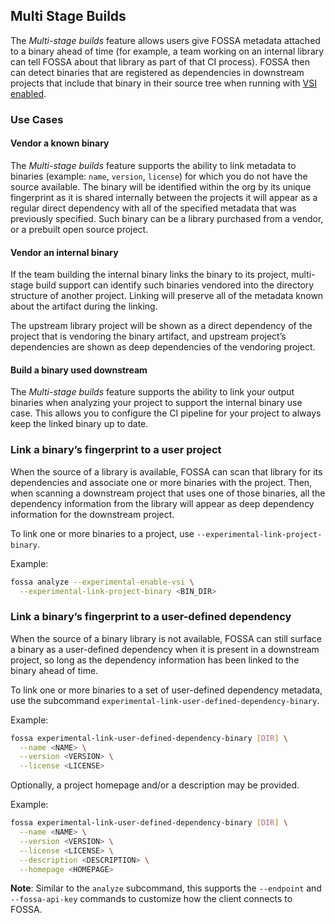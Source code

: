 ## Multi Stage Builds

The _Multi-stage builds_ feature allows users give FOSSA metadata attached to a binary ahead of time (for example, a team working on an internal library can tell FOSSA about that library as part of that CI process).
FOSSA then can detect binaries that are registered as dependencies in downstream projects that include that binary in their source tree when running with [VSI enabled](../vsi/README.md).

### Use Cases

#### Vendor a known binary

The _Multi-stage builds_ feature supports the ability to link metadata to binaries (example: `name`, `version`, `license`) for which you do not have the source available.
The binary will be identified within the org by its unique fingerprint as it is shared internally between the projects it will appear as a regular direct dependency with all of the specified metadata that was previously specified.
Such binary can be a library purchased from a vendor, or a prebuilt open source project.

#### Vendor an internal binary

If the team building the internal binary links the binary to its project, multi-stage build support can identify such binaries vendored into the directory structure of another project.
Linking will preserve all of the metadata known about the artifact during the linking.

The upstream library project will be shown as a direct dependency of the project that is vendoring the binary artifact, and upstream project’s dependencies are shown as deep dependencies of the vendoring project.

#### Build a binary used downstream

The _Multi-stage builds_ feature supports the ability to link your output binaries when analyzing your project to support the internal binary use case.
This allows you to configure the CI pipeline for your project to always keep the linked binary up to date.

### Link a binary’s fingerprint to a user project

When the source of a library is available, FOSSA can scan that library for its dependencies and associate one or more binaries with the project.
Then, when scanning a downstream project that uses one of those binaries, all the dependency information from the library will appear as deep dependency information for the downstream project.

To link one or more binaries to a project, use `--experimental-link-project-binary`.

Example:

```bash
fossa analyze --experimental-enable-vsi \
  --experimental-link-project-binary <BIN_DIR>
```

### Link a binary’s fingerprint to a user-defined dependency

When the source of a binary library is not available, FOSSA can still surface a binary as a user-defined dependency when it is present in a downstream project, so long as the dependency information has been linked to the binary ahead of time.

To link one or more binaries to a set of user-defined dependency metadata, use the subcommand `experimental-link-user-defined-dependency-binary`.

Example:

```bash
fossa experimental-link-user-defined-dependency-binary [DIR] \
  --name <NAME> \
  --version <VERSION> \
  --license <LICENSE>
```

Optionally, a project homepage and/or a description may be provided.

Example:

```bash
fossa experimental-link-user-defined-dependency-binary [DIR] \
  --name <NAME> \
  --version <VERSION> \
  --license <LICENSE> \
  --description <DESCRIPTION> \
  --homepage <HOMEPAGE>
```

**Note**: Similar to the `analyze` subcommand, this supports the `--endpoint` and `--fossa-api-key` commands to customize how the client connects to FOSSA.
